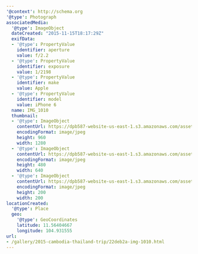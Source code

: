 ```yaml
---
'@context': http://schema.org
'@type': Photograph
associatedMedia:
  '@type': ImageObject
  dateCreated: "2015-11-15T18:17:29Z"
  exifData:
  - '@type': PropertyValue
    identifier: aperture
    value: f/2.2
  - '@type': PropertyValue
    identifier: exposure
    value: 1/2198
  - '@type': PropertyValue
    identifier: make
    value: Apple
  - '@type': PropertyValue
    identifier: model
    value: iPhone 6
  name: IMG_1010
  thumbnail:
  - '@type': ImageObject
    contentUrl: https://dpb587-website-us-east-1.s3.amazonaws.com/asset/gallery/2015-cambodia-thailand-trip/22deb2a-img-1010~1280.jpg
    encodingFormat: image/jpeg
    height: 960
    width: 1280
  - '@type': ImageObject
    contentUrl: https://dpb587-website-us-east-1.s3.amazonaws.com/asset/gallery/2015-cambodia-thailand-trip/22deb2a-img-1010~640w.jpg
    encodingFormat: image/jpeg
    height: 480
    width: 640
  - '@type': ImageObject
    contentUrl: https://dpb587-website-us-east-1.s3.amazonaws.com/asset/gallery/2015-cambodia-thailand-trip/22deb2a-img-1010~200x200.jpg
    encodingFormat: image/jpeg
    height: 200
    width: 200
locationCreated:
  '@type': Place
  geo:
    '@type': GeoCoordinates
    latitude: 11.56404667
    longitude: 104.931555
url:
- /gallery/2015-cambodia-thailand-trip/22deb2a-img-1010.html
---
```

